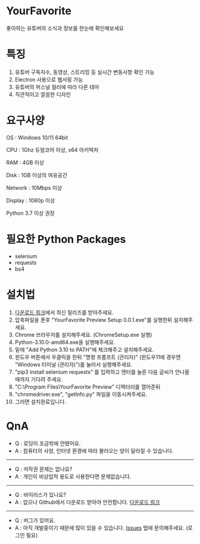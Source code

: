 # YourFavorite
좋아하는 유튜버의 소식과 정보를 한눈에 확인해보세요

# 특징
1. 유튜버 구독자수, 동영상, 스트리밍 등 실시간 변동사항 확인 가능
2. Electron 사용으로 웹서핑 가능
3. 유튜버의 퍼스널 컬러에 따라 다른 테마
4. 직관적이고 깔끔한 디자인

# 요구사양
OS : Windows 10/11 64bit

CPU : 1Ghz 듀얼코어 이상, x64 아키텍처

RAM : 4GB 이상

Disk : 1GB 이상의 여유공간

Network : 10Mbps 이상

Display : 1080p 이상

Python 3.7 이상 권장

# 필요한 Python Packages
- selenium
- requests
- bs4

# 설치법
1. [다운로드 링크](https://github.com/cottons-kr/YourFavorite/releases)에서 최신 릴리즈를 받아주세요.
2. 압축파일을 푼후 "YourFavorite Preview Setup 0.0.1.exe"를 실행한뒤 설치해주세요.
3. Chrome 브라우저를 설치해주세요. (ChromeSetup.exe 실행)
4. Python-3.10.0-amd64.exe을 실행해주세요.
5. 밑에 "Add Python 3.10 to PATH"에 체크해주고 설치해주세요.
6. 윈도우 버튼에서 우클릭을 한뒤 "명령 프롬프트 (관리자)" (윈도우11에 경우엔 "Windows 터미널 (관리자)")를 눌러서 실행해주세요.
7. "pip3 install selenium requests" 를 입력하고 엔터를 눌른 다음 글씨가 안나올때까지 기다려 주세요.
8. "C:\Program Files\YourFavorite Preview" 디렉터리를 열어준뒤
9. "chromedriver.exe", "getInfo.py" 파일을 이동시켜주세요.
10. 그러면 설치완료입니다.

# QnA
- Q : 로딩이 조금밖에 안됐어요.
- A : 컴퓨터의 사양, 인터넷 환경에 따라 불러오는 양이 달라질 수 있습니다.
-----
- Q : 저작권 문제는 없나요?
- A : 개인이 비상업적 용도로 사용한다면 문제없습니다.
-----
- Q : 바이러스가 있나요?
- A : 없으나 Github에서 다운로드 받아야 안전합니다. [다운로드 링크](https://github.com/cottons-kr/YourFavorite/releases)
-----
- Q : 버그가 있어요.
- A : 아직 개발중이기 때문에 많이 있을 수 있습니다. [Issues](https://github.com/cottons-kr/YourFavorite/issues) 탭에 문의해주세요. (로그인 필요)
